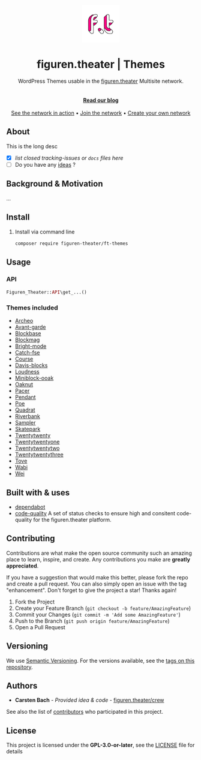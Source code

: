 <!-- PROJECT LOGO -->
<br />
<div align="center">
  <a href="https://github.com/figuren-theater/ft-themes">
    <img src="https://raw.githubusercontent.com/figuren-theater/logos/main/favicon.png" alt="figuren.theater Logo" width="100" height="100">
  </a>

  <h1 align="center">figuren.theater | Themes</h1>

  <p align="center">
    WordPress Themes usable in the <a href="https://figuren.theater">figuren.theater</a> Multisite network.
    <br /><br /><br />
    <a href="https://meta.figuren.theater/blog"><strong>Read our blog</strong></a>
    <br />
    <br />
    <a href="https://figuren.theater">See the network in action</a>
    •
    <a href="https://mein.figuren.theater">Join the network</a>
    •
    <a href="https://websites.fuer.figuren.theater">Create your own network</a>
  </p>
</div>

## About 


This is the long desc

* [x] *list closed tracking-issues or `docs` files here*
* [ ] Do you have any [ideas](https://github.com/figuren-theater/ft-themes/issues/new) ?

## Background & Motivation

...

## Install

1. Install via command line
	```sh
	composer require figuren-theater/ft-themes
	```

## Usage

### API

```php
Figuren_Theater::API\get_...()
```

### Themes included

* [Archeo](https://wordpress.org/themes/archeo/)
* [Avant-garde](https://wordpress.org/themes/avant-garde/)
* [Blockbase](https://wordpress.org/themes/blockbase/)
* [Blockmag](https://wordpress.org/themes/blockmag/)
* [Bright-mode](https://wordpress.org/themes/bright-mode/)
* [Catch-fse](https://wordpress.org/themes/catch-fse/)
* [Course](https://wordpress.org/themes/course/)
* [Davis-blocks](https://wordpress.org/themes/davis-blocks/)
* [Loudness](https://wordpress.org/themes/loudness/)
* [Miniblock-ooak](https://wordpress.org/themes/miniblock-ooak/)
* [Oaknut](https://wordpress.org/themes/oaknut/)
* [Pacer](https://wordpress.org/themes/pacer/)
* [Pendant](https://wordpress.org/themes/pendant/)
* [Poe](https://wordpress.org/themes/poe/)
* [Quadrat](https://wordpress.org/themes/quadrat/)
* [Riverbank](https://wordpress.org/themes/riverbank/)
* [Sampler](https://wordpress.org/themes/sampler/)
* [Skatepark](https://wordpress.org/themes/skatepark/)
* [Twentytwenty](https://wordpress.org/themes/twentytwenty/)
* [Twentytwentyone](https://wordpress.org/themes/twentytwentyone/)
* [Twentytwentytwo](https://wordpress.org/themes/twentytwentytwo/)
* [Twentytwentythree](https://wordpress.org/themes/twentytwentythree/)
* [Tove](https://wordpress.org/themes/tove/)
* [Wabi](https://wordpress.org/themes/wabi/)
* [Wei](https://wordpress.org/themes/wei/)


## Built with & uses

  - [dependabot](/.github/dependabot.yml)
  - [code-quality](https://github.com/figuren-theater/code-quality/)
     A set of status checks to ensure high and consitent code-quality for the figuren.theater platform.

## Contributing

Contributions are what make the open source community such an amazing place to learn, inspire, and create. Any contributions you make are **greatly appreciated**.

If you have a suggestion that would make this better, please fork the repo and create a pull request. You can also simply open an issue with the tag "enhancement".
Don't forget to give the project a star! Thanks again!

1. Fork the Project
2. Create your Feature Branch (`git checkout -b feature/AmazingFeature`)
3. Commit your Changes (`git commit -m 'Add some AmazingFeature'`)
4. Push to the Branch (`git push origin feature/AmazingFeature`)
5. Open a Pull Request


## Versioning

We use [Semantic Versioning](http://semver.org/). For the versions
available, see the [tags on this repository](https://github.com/figuren-theater/ft-themes/tags).

## Authors

  - **Carsten Bach** - *Provided idea & code* - [figuren.theater/crew](https://figuren.theater/crew/)

See also the list of [contributors](https://github.com/figuren-theater/ft-themes/contributors)
who participated in this project.

## License

This project is licensed under the **GPL-3.0-or-later**, see the [LICENSE](/LICENSE) file for
details

